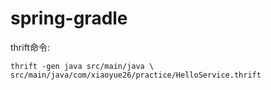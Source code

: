# spring-gradle

thrift命令:
```
thrift -gen java src/main/java \
src/main/java/com/xiaoyue26/practice/HelloService.thrift
```
